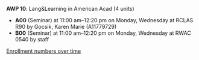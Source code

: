 **AWP 10**: Lang&Learning in American Acad (4 units)

- **A00** (Seminar) at 11:00 am–12:20 pm on Monday, Wednesday at RCLAS R90 by Gocsik, Karen Marie (A11779729)
- **B00** (Seminar) at 11:00 am–12:20 pm on Monday, Wednesday at RWAC 0540 by staff

[Enrollment numbers over time](./AWP10.tsv)
